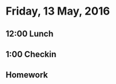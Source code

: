 Friday, 13 May, 2016
====================

12:00 Lunch
-----------

1:00 Checkin
------------

Homework
--------
